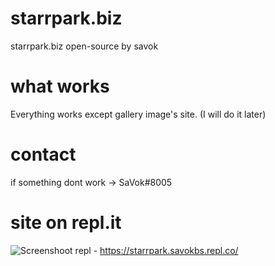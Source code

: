 # starrpark.biz
starrpark.biz open-source by savok


# what works
Everything works except gallery image's site. (I will do it later)

# contact

if something dont work -> SaVok#8005

# site on repl.it
![Screenshoot](https://user-images.githubusercontent.com/88921908/165481481-3e4b4fe4-95d5-4fe0-8f3d-3d8d504e9b3b.png)
repl - https://starrpark.savokbs.repl.co/
